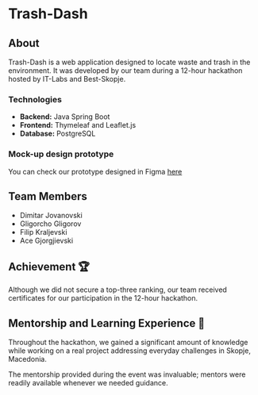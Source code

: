 # Trash-Dash

## About
Trash-Dash is a web application designed to locate waste 
and trash in the environment. 
It was developed by our team during a 12-hour 
hackathon hosted by IT-Labs and Best-Skopje.

### Technologies

- **Backend:** Java Spring Boot
- **Frontend:** Thymeleaf and Leaflet.js
- **Database:** PostgreSQL

### Mock-up design prototype
You can check our prototype designed in Figma [here](https://www.figma.com/file/ITnvxLqS44KTZDhLjDTujX/best-trash-report-mockup?type=design&node-id=0-1&mode=design)


## Team Members
- Dimitar Jovanovski
- Gligorcho Gligorov
- Filip Kraljevski
- Ace Gjorgjievski

## Achievement 🏆
Although we did not secure a top-three ranking, 
our team received certificates for our participation 
in the 12-hour hackathon.

## Mentorship and Learning Experience 🚀
Throughout the hackathon, we gained a significant amount of 
knowledge while working on a real project addressing 
everyday challenges in Skopje, Macedonia.

The mentorship provided during the event was invaluable; 
mentors were readily available whenever we needed guidance.
